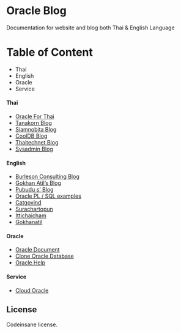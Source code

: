 # Oracle Blog
Documentation for website and blog both Thai & English Language

# Table of Content
* Thai
* English
* Oracle
* Service

#### Thai
* [Oracle For Thai](http://oraclethai.blogspot.com/)
* [Tanakorn Blog](http://tanakornt.blogspot.com/)
* [Siamnobita Blog](https://siamnobita.wordpress.com/)
* [CoolDB Blog](http://www.cooldb.net/)
* [Thaitechnet Blog](http://www.thaitechnet.com/commu/)
* [Sysadmin Blog](https://sysadmin.psu.ac.th/)

#### English
* [Burleson Consulting Blog](http://www.dba-oracle.com/)
* [Gokhan Atil’s Blog](http://gokhanatil.com/category/oracle)
* [Pubudu s’ Blog](http://orapubs.blogspot.com/?m=0)
* [Oracle PL / SQL examples](http://www.java2s.com/Code/Oracle/CatalogOracle.htm)
* [Catgovind](http://www.catgovind.com/)
* [Surachartopun](http://surachartopun.com/)
* [Ittichaicham](http://ittichaicham.com/)
* [Gokhanatil](http://gokhanatil.com/category/oracle)

#### Oracle
* [Oracle Document](https://docs.oracle.com/cd/E11882_01/index.htm)
* [Clone Oracle Database](https://oracle-base.com/articles/misc/manually-cloning-an-existing-oracle-db-installation-on-linux)
* [Oracle Help](http://oracle-help.com/)

#### Service
* [Cloud Oracle](https://cloud.oracle.com/th_TH/iaas/database)

## License
Codeinsane license.